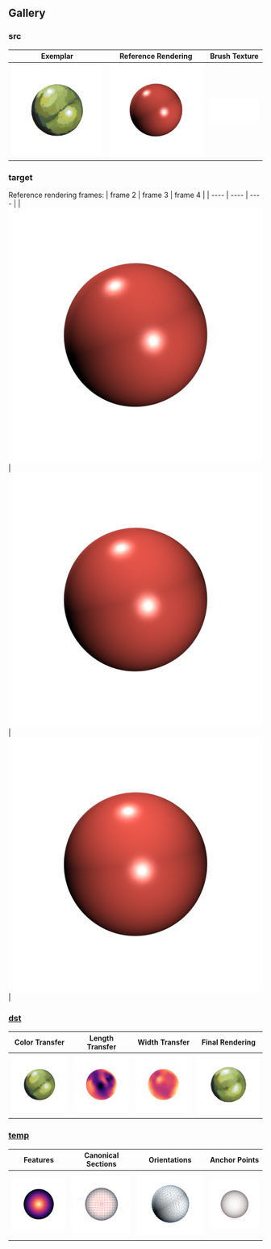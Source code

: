 ## Gallery

### src

|  Exemplar  |  Reference Rendering  | Brush Texture |
| ---- | ---- | ---- |
|  ![exemplar](src/exemplar.png)  | ![reference_rendering](src/rendering_001.png)  |  <img src="src/texture.png" style="background:#333">  |

### target

Reference rendering frames:
|  frame 2  |  frame 3 | frame 4 |
| ---- | ---- | ---- |
|  ![frame 2](target/rendering/rendering_002.png)  | ![frame 3](target/rendering/rendering_003.png)  | ![frame 4](target/rendering/rendering_004.png)   |

### [dst](dst)

|  Color Transfer  |  Length Transfer  | Width Transfer | Final Rendering |
| ---- | ---- | ---- | ---- |
|  ![color transfer](dst/transfer/color/color_001.png)  | ![length transfer](dst/transfer/length/length_001.png)   | ![width transfer](dst/transfer/width/width_001.png)   | ![final rendering](dst/stroke/final/final_001.png)   |

### [temp](temp)

|  Features  |  Canonical Sections  | Orientations | Anchor Points |
| ---- | ---- | ---- | ---- |
|  ![features](temp/transfer/features/D_S/D_S_001.png)  | ![canonical sections](temp/regression/canonical_sections/n_parallel/n_parallel_000.png)   | ![orientations](temp/transfer/view_orientations/smooth_orientation/smooth_orientation_001.png)   | ![anchor points](temp/anchor_points/anchor_points_2/anchor_points_2_001.png)   |